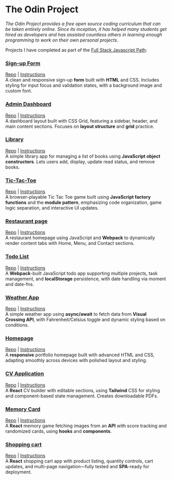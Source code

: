 # The Odin Project

<em>The Odin Project provides a free open source coding curriculum that can be taken entirely online. Since its inception, it has helped many students get hired as developers and has assisted countless others in learning enough programming to work on their own personal projects.</em>

Projects I have completed as part of the [Full Stack Javascript Path](https://www.theodinproject.com/paths/full-stack-javascript):

 ###   [Sign-up Form](https://zuzoup.github.io/The-Odin-Project/Sign-up-Form/)
[Repo](https://github.com/zuzOup/The-Odin-Project/tree/main/Sign-up-Form) |  [ Instructions ](https://www.theodinproject.com/lessons/node-path-intermediate-html-and-css-sign-up-form)    
A clean and responsive sign-up **form** built with **HTML** and CSS. Includes styling for input focus and validation states, with a background image and custom font.

###  [Admin Dashboard](https://zuzoup.github.io/The-Odin-Project/Admin-Dashboard/)
[Repo](https://github.com/zuzOup/The-Odin-Project/tree/main/Admin-Dashboard) |  [ Instructions ](https://www.theodinproject.com/lessons/node-path-intermediate-html-and-css-admin-dashboard)\
A dashboard layout built with CSS Grid, featuring a sidebar, header, and main content sections. Focuses on **layout structure** and **grid** practice.

###   [Library](https://zuzoup.github.io/The-Odin-Project/Library/)
[Repo](https://github.com/zuzOup/The-Odin-Project/tree/main/Library) |  [ Instructions ](https://www.theodinproject.com/lessons/node-path-javascript-library)\
A simple library app for managing a list of books using **JavaScript object constructors**. Lets users add, display, update read status, and remove books.

###  [Tic-Tac-Toe](https://zuzoup.github.io/The-Odin-Project/Tic-Tac-Toe)
[Repo](https://github.com/zuzOup/The-Odin-Project/tree/main/Tic-Tac-Toe) |  [ Instructions ](https://www.theodinproject.com/lessons/node-path-javascript-tic-tac-toe)\
A browser-playable Tic Tac Toe game built using **JavaScript factory functions** and the **module pattern**, emphasizing code organization, game logic separation, and interactive UI updates.

### [Restaurant page](https://zuzoup.github.io/The-Odin-Project/Restaurant-page/dist/)
[Repo](https://github.com/zuzOup/The-Odin-Project/tree/main/Restaurant-page) |  [ Instructions ](https://www.theodinproject.com/lessons/node-path-javascript-restaurant-page)\
A restaurant homepage using JavaScript and **Webpack** to dynamically render content tabs with Home, Menu, and Contact sections.

### [Todo List](https://zuzoup.github.io/The-Odin-Project/Todo-List/dist/)
[Repo](https://github.com/zuzOup/The-Odin-Project/tree/main/Todo-List) |  [ Instructions ](https://www.theodinproject.com/lessons/node-path-javascript-restaurant-page)\
A **Webpack**-built JavaScript todo app supporting multiple projects, task management, and **localStorage** persistence, with date handling via moment and date-fns.

### [Weather App](https://zuzoup.github.io/The-Odin-Project/Weather-App/)
[Repo](https://github.com/zuzOup/The-Odin-Project/tree/main/Weather-App) |  [ Instructions ](https://www.theodinproject.com/lessons/node-path-javascript-weather-app) \
A simple weather app using **async/await** to fetch data from **Visual Crossing API**, with Fahrenheit/Celsius toggle and dynamic styling based on conditions.

### [Homepage](https://zuzoup.github.io/The-Odin-Project/Homepage-responsive/) 
[Repo](https://github.com/zuzOup/The-Odin-Project/tree/main/Homepage-responsive) |  [ Instructions ](https://www.theodinproject.com/lessons/node-path-advanced-html-and-css-homepage) \
A **responsive** portfolio homepage built with advanced HTML and CSS, adapting smoothly across devices with polished layout and styling.

### [CV Application](https://sweet-manatee-d66f51.netlify.app/)
[Repo](https://github.com/zuzOup/The-Odin-Project/tree/main/CV-Application%2BTailwind) |  [ Instructions ](https://www.theodinproject.com/lessons/node-path-react-new-cv-application) \
 A **React** CV builder with editable sections, using **Tailwind** CSS for styling and component-based state management. Creates downloadable PDFs.
 
### [Memory Card](https://reliable-fox-4542ce.netlify.app/)
[Repo](https://github.com/zuzOup/The-Odin-Project/tree/main/Memory-Cards) |  [ Instructions ](https://www.theodinproject.com/lessons/node-path-react-new-memory-card) \
A **React** memory game fetching images from an **API** with score tracking and randomized cards, using **hooks** and **components**.

### [Shopping cart](https://serene-kitten-aad087.netlify.app/)
[Repo](https://github.com/zuzOup/The-Odin-Project/tree/main/Shopping-Cart) |  [ Instructions ](https://www.theodinproject.com/lessons/node-path-react-new-shopping-cart) \
A **React** shopping cart app with product listing, quantity controls, cart updates, and multi-page navigation—fully tested and **SPA**-ready for deployment.


